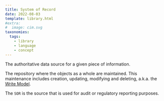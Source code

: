 ```yaml
---
title: System of Record
date: 2022-08-03
template: library.html
#extra:
#  image: cim.svg
taxonomies:
  tags:
    - library
    - language
    - concept
---
```


The authoritative data source for a given piece of information.

The repository where the objects as a whole are maintained. This maintenance includes creation, updating, modifying and deleting, a.k.a. the [Write Model](/library/write-model).

The `SOR` is the source that is used for audit or regulatory reporting purposes.